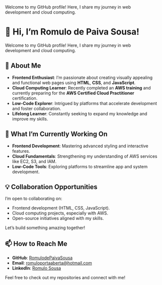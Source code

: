 Welcome to my GitHub profile! Here, I share my journey in web development and cloud computing.
# 👋 Hi, I’m Romulo de Paiva Sousa!

Welcome to my GitHub profile! Here, I share my journey in web development and cloud computing.

## 🌟 About Me
- **Frontend Enthusiast**: I’m passionate about creating visually appealing and functional web pages using **HTML**, **CSS**, and **JavaScript**.
- **Cloud Computing Learner**: Recently completed an **AWS training** and currently preparing for the **AWS Certified Cloud Practitioner** certification.
- **Low-Code Explorer**: Intrigued by platforms that accelerate development and foster collaboration.
- **Lifelong Learner**: Constantly seeking to expand my knowledge and improve my skills.

## 🚀 What I’m Currently Working On
- **Frontend Development**: Mastering advanced styling and interactive features.
- **Cloud Fundamentals**: Strengthening my understanding of AWS services like EC2, S3, and IAM.
- **Low-Code Tools**: Exploring platforms to streamline app and system development.

## 💡 Collaboration Opportunities
I’m open to collaborating on:
- Frontend development (HTML, CSS, JavaScript).
- Cloud computing projects, especially with AWS.
- Open-source initiatives aligned with my skills.

Let’s build something amazing together!

## 📫 How to Reach Me
- **GitHub**: [RomulodePaivaSousa](https://github.com/RomulodePaivaSousa)
- **Email**: [romuloportaaberta@hotmail.com](mailto:romuloportaaberta@hotmail.com)
- **LinkedIn**: [Romulo Sousa](https://linkedin.com/in/romulosousapt)

Feel free to check out my repositories and connect with me!

<!---
RomulodePaivaSousa/RomulodePaivaSousa is a ✨ special ✨ repository because its `README.md` (this file) appears on your GitHub profile.
You can click the Preview link to take a look at your changes.
--->
